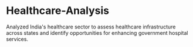 # Healthcare-Analysis
Analyzed India's healthcare sector to assess healthcare infrastructure across states and identify opportunities for enhancing government hospital services.
